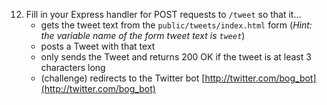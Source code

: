 12. Fill in your Express handler for POST requests to `/tweet` so that it...
    * gets the tweet text from the `public/tweets/index.html` form (*Hint: the variable name of the form tweet text is `tweet`*)
    * posts a Tweet with that text
    * only sends the Tweet and returns 200 OK if the tweet is at least 3 characters long
    * (challenge) redirects to the Twitter bot [http://twitter.com/bog_bot](http://twitter.com/bog_bot)
